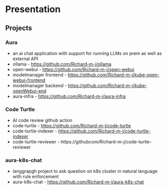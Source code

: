 # Presentation

## Projects
    
### Aura 
- an ai chat application with support for running LLMs on prem as well as external API
- ollama - https://github.com/Richard-m-j/ollama
- open-webui - https://github.com/Richard-m-j/open-webui
- modelmanager frontend - https://github.com/Richard-m-j/kube-open-webui-frontend
- modelmanager backend - https://github.com/Richard-m-j/kube-openWebui-end
- aura-infra - https://github.com/Richard-m-j/aura-infra

### Code Turtle
- AI code review github action
- code-turtle - https://github.com/Richard-m-j/code-turtle
- code-turtle-indexer - https://github.com/Richard-m-j/code-turtle-indexer
- code-turtle-reviewer - https://githubcom/Richard-m-j/code-turtle-reviewer

### aura-k8s-chat
- langgrapgh project to ask question on k8s cluster in natural language with rule enforcement
- aura-k8s-chat - https://github.com/Richard-m-j/aura-k8s-chat
